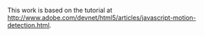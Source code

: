 This work is based on the tutorial at http://www.adobe.com/devnet/html5/articles/javascript-motion-detection.html.
